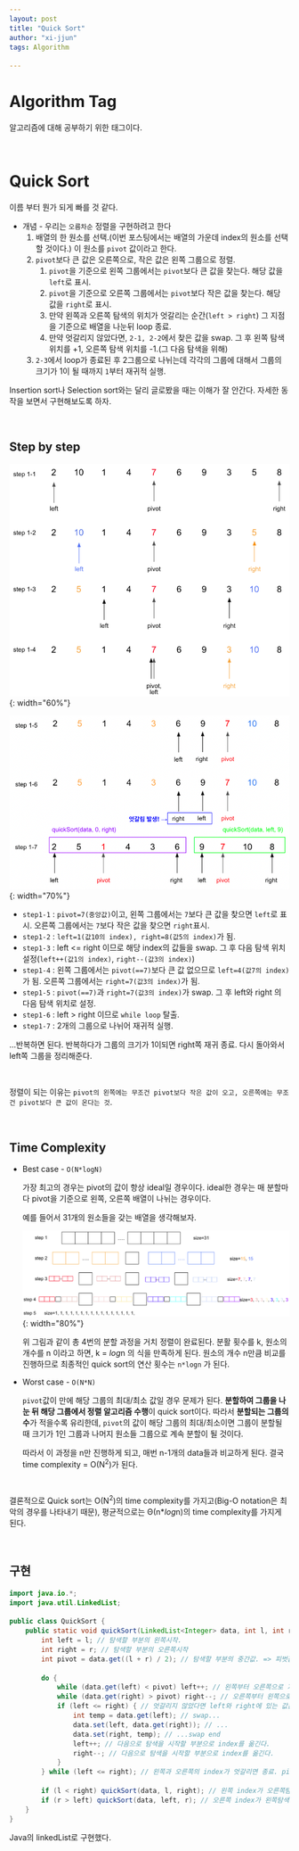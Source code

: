 ```yaml
---
layout: post
title: "Quick Sort"
author: "xi-jjun"
tags: Algorithm

---
```


# Algorithm Tag

알고리즘에 대해 공부하기 위한 태그이다.

<br>

# Quick Sort

이름 부터 뭔가 되게 빠를 것 같다.

- 개념 - 우리는 `오름차순` 정렬을 구현하려고 한다
  1. 배열의 한 원소를 선택.(이번 포스팅에서는 배열의 가운데 index의 원소를 선택할 것이다.) 이 원소를 `pivot` 값이라고 한다.
  2. `pivot`보다 큰 값은 오른쪽으로, 작은 값은 왼쪽 그룹으로 정렬.
     1. `pivot`을 기준으로 왼쪽 그룹에서는 `pivot`보다 큰 값을 찾는다. 해당 값을 `left`로 표시.
     2. `pivot`을 기준으로 오른쪽 그룹에서는 `pivot`보다 작은 값을 찾는다. 해당 값을 `right`로 표시.
     3. 만약 왼쪽과 오른쪽 탐색의 위치가 엇갈리는 순간(`left > right`) 그 지점을 기준으로 배열을 나눈뒤 loop 종료.
     4. 만약 엇갈리지 않았다면, `2-1, 2-2`에서 찾은 값을 swap. 그 후 왼쪽 탐색 위치를 +1, 오른쪽 탐색 위치를 -1.(그 다음 탐색을 위해)
  3. `2-3`에서 loop가 종료된 후 2그룹으로 나뉘는데 각각의 그룹에 대해서 그룹의 크기가 1이 될 때까지 `1`부터 재귀적 실행. 

Insertion sort나 Selection sort와는 달리 글로봤을 때는 이해가 잘 안간다. 자세한 동작을 보면서 구현해보도록 하자.

<br>

## Step by step

![quick1](https://github.com/xi-jjun/xi-jjun.github.io/blob/master/_posts/algorithms/img/quick1.png?raw=True){: width="60%"}

![quick_re1](https://github.com/xi-jjun/xi-jjun.github.io/blob/master/_posts/algorithms/img/quick_re1.png?raw=True){: width="70%"}

- `step1-1` : `pivot=7(중앙값)`이고, 왼쪽 그룹에서는 `7`보다 큰 값을 찾으면 `left`로 표시. 오른쪽 그룹에서는 `7`보다 작은 값을 찾으면 `right`표시.
- `step1-2` : `left=1(값10의 index), right=8(값5의 index)`가 됨.
- `step1-3` : left <= right 이므로 해당 index의 값들을 swap. 그 후 다음 탐색 위치 설정(`left++(값1의 index)`, `right--(값3의 index)`)
- `step1-4` : 왼쪽 그룹에서는 `pivot(==7)`보다 큰 값 없으므로 `left=4(값7의 index)`가 됨. 오른쪽 그룹에서는 `right=7(값3의 index)`가 됨.
- `step1-5` : `pivot(==7)`과 `right=7(값3의 index)`가 swap. 그 후 left와 right 의 다음 탐색 위치로 설정.
- `step1-6` : left > right 이므로 `while loop` 탈출. 
- `step1-7` : 2개의 그룹으로 나뉘어 재귀적 실행.

...반복하면 된다. 반복하다가 그룹의 크기가 1이되면 right쪽 재귀 종료. 다시 돌아와서 left쪽 그룹을 정리해준다.

<br>

정렬이 되는 이유는 `pivot의 왼쪽에는 무조건 pivot보다 작은 값이 오고, 오른쪽에는 무조건 pivot보다 큰 값이 온다는 것`. 

<br>

## Time Complexity

- Best case - `O(N*logN)`

  가장 최고의 경우는 pivot의 값이 항상 ideal일 경우이다. ideal한 경우는 매 분할마다 pivot을 기준으로 왼쪽, 오른쪽 배열이 나뉘는 경우이다.

  예를 들어서 31개의 원소들을 갖는 배열을 생각해보자.

  ![quick4](https://github.com/xi-jjun/xi-jjun.github.io/blob/master/_posts/algorithms/img/quick4.png?raw=True){: width="80%"}

  위 그림과 같이 총 4번의 분할 과정을 거치 정렬이 완료된다. 분활 횟수를 k, 원소의 개수를 n 이라고 하면, k = *log*n 의 식을 만족하게 된다. 원소의 개수 n만큼 비교를 진행하므로 최종적인 quick sort의 연산 횟수는 `n*logn` 가 된다. 

- Worst case - `O(N*N)`

  `pivot`값이 만에 해당 그룹의 최대/최소 값일 경우 문제가 된다. **분할하여 그룹을 나눈 뒤 해당 그룹에서 정렬 알고리즘 수행**이 quick sort이다. 따라서 **분할되는 그룹의 수**가 적을수록 유리한데, `pivot`의 값이 해당 그룹의 최대/최소이면 그룹이 분할될 때 크기가 1인 그룹과 나머지 원소들 그룹으로 계속 분할이 될 것이다.

  따라서 이 과정을 n만 진행하게 되고, 매번 n-1개의 data들과 비교하게 된다. 결국 time complexity = O(N<sup>2</sup>)가 된다.

<br>

결론적으로 Quick sort는 O(N<sup>2</sup>)의 time complexity를 가지고(Big-O notation은 최악의 경우를 나타내기 때문), 평균적으로는 Θ(n\**log*n)의 time complexity를 가지게 된다.

<br>

## 구현

```java
import java.io.*;
import java.util.LinkedList;

public class QuickSort {
    public static void quickSort(LinkedList<Integer> data, int l, int r) {
        int left = l; // 탐색할 부분의 왼쪽시작.
        int right = r; // 탐색할 부분의 오른쪽시작
        int pivot = data.get((l + r) / 2); // 탐색할 부분의 중간값. => 피벗값. 이 값을 기준으로 왼쪽에는 pivot보다 작은 값을 모아두고, 오른쪽에는 큰 값을 모은다.

        do {
            while (data.get(left) < pivot) left++; // 왼쪽부터 오른쪽으로 가면서 탐색. pivot 값보다 크다면 해당 index를 Left로 표시.
            while (data.get(right) > pivot) right--; // 오른쪽부터 왼쪽으로 가면서 탐색. pivot 값보다 작으면 해당 index를 Right로 표시.
            if (left <= right) { // 엇갈리지 않았다면 left와 right에 있는 값은 swap
                int temp = data.get(left); // swap...
                data.set(left, data.get(right)); // ...
                data.set(right, temp); // ...swap end
                left++; // 다음으로 탐색을 시작할 부분으로 index를 옮긴다.
                right--; // 다음으로 탐색을 시작할 부분으로 index를 옮긴다.
            }
        } while (left <= right); // 왼쪽과 오른쪽의 index가 엇갈리면 종료. pivot값을 기준으로 왼쪽 부분은 pivot보다 작고, 오른쪽 부분은 pivot값 보다 큰 수만 있게 된다.

        if (l < right) quickSort(data, l, right); // 왼쪽 index가 오른쪽탐색시작위치보다 작으면 재귀적 실행.
        if (r > left) quickSort(data, left, r); // 오른쪽 index가 왼쪽탐색시작보다 크면 재귀적 실행.
    }
}
```

Java의 linkedList로 구현했다.
